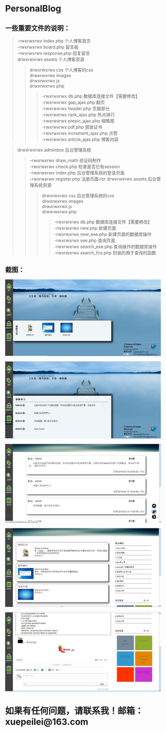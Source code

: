 # PersonalBlog
<h2>一些重要文件的说明：</h2>

>-rwxrwxrwx index.php 个人博客首页<br> 
>-rwxrwxrwx board.php 留言板<br> 
>-rwxrwxrwx response.php 回复留言<br> 
>drwxrwxrwx assets 个人博客资源<br> 
>>drwxrwxrwx css 个人博客的css<br> 
>>drwxrwxrwx images<br> 
>>drwxrwxrwx js<br> 
>>drwxrwxrwx php<br> 
>>>-rwxrwxrwx db.php 数据库连接文件【需要修改】<br> 
>>>-rwxrwxrwx gap_ajax.php 翻页<br> 
>>>-rwxrwxrwx header.php 页眉部分<br> 
>>>-rwxrwxrwx rank_ajax.php 热点排行<br> 
>>>-rwxrwxrwx prepic_ajax.php 缩略图<br> 
>>>-rwxrwxrwx pdf.php 颁发证书<br> 
>>>-rwxrwxrwx increment_ajax.php 点赞<br> 
>>>-rwxrwxrwx article_ajax.php 博客内容<br> 



>drwxrwxrwx adminbox 后台管理系统<br> 
>>-rwxrwxrwx draw_math 验证码制作<br> 
>-rwxrwxrwx check.php 检查是否已有session<br> 
>>-rwxrwxrwx index.php 后台管理系统的登录页面<br> 
>>-rwxrwxrwx register.php 注册页面<br
>>drwxrwxrwx assets 后台管理系统资源<br> 
>>>drwxrwxrwx css 后台管理系统的css<br> 
>>>drwxrwxrwx images<br> 
>>>drwxrwxrwx js<br> 
>>>drwxrwxrwx php<br> 
>>>>-rwxrwxrwx db.php  数据库连接文件【需要修改】<br> 
>>>>-rwxrwxrwx new.php 新建页面<br> 
>>>>-rwxrwxrwx new_exe.php 新建页面的数据库操作<br> 
>>>>-rwxrwxrwx see.php 查询页面<br> 
>>>>-rwxrwxrwx search_exe.php 查询操作的数据库操作<br> 
>>>>-rwxrwxrwx search_fns.php 封装的用于查询的函数<br> 


<h2>截图：</h2>

![](https://github.com/xuepeilei/PersonalBlog/raw/master/sketch/1.jpg)

![](https://github.com/xuepeilei/PersonalBlog/raw/master/sketch/2.jpg)

![](https://github.com/xuepeilei/PersonalBlog/raw/master/sketch/3.jpg)

![](https://github.com/xuepeilei/PersonalBlog/raw/master/sketch/4.jpg)

![](https://github.com/xuepeilei/PersonalBlog/raw/master/sketch/5.jpg)



<h1>如果有任何问题，请联系我！邮箱：xuepeilei@163.com</h1>
